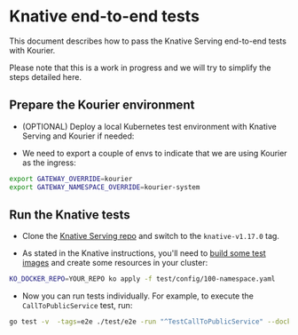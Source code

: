 # Knative end-to-end tests

This document describes how to pass the Knative Serving end-to-end tests with
Kourier.

Please note that this is a work in progress and we will try to simplify the
steps detailed here.

## Prepare the Kourier environment

- (OPTIONAL) Deploy a local Kubernetes test environment with Knative Serving and
  Kourier if needed:

- We need to export a couple of envs to indicate that we are using Kourier as
  the ingress:

```bash
export GATEWAY_OVERRIDE=kourier
export GATEWAY_NAMESPACE_OVERRIDE=kourier-system
```

## Run the Knative tests

- Clone the [Knative Serving repo](https://github.com/knative/serving) and
  switch to the `knative-v1.17.0` tag.

- As stated in the Knative instructions, you'll need to
  [build some test images](https://github.com/knative/serving/blob/main/test/README.md#test-images)
  and create some resources in your cluster:

```bash
KO_DOCKER_REPO=YOUR_REPO ko apply -f test/config/100-namespace.yaml
```

- Now you can run tests individually. For example, to execute the
  `CallToPublicService` test, run:

```bash
go test -v  -tags=e2e ./test/e2e -run "^TestCallToPublicService" --dockerrepo "YOUR_REPO" --kubeconfig="$HOME/.kube/config"
```
